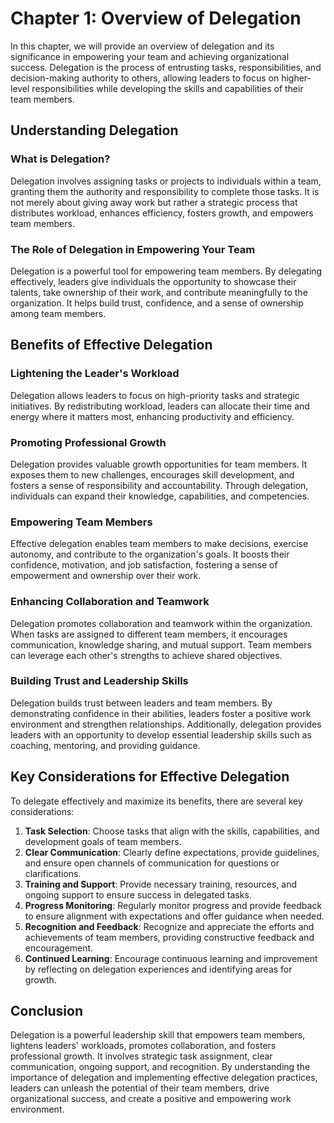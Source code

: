 Chapter 1: Overview of Delegation
=================================

In this chapter, we will provide an overview of delegation and its significance in empowering your team and achieving organizational success. Delegation is the process of entrusting tasks, responsibilities, and decision-making authority to others, allowing leaders to focus on higher-level responsibilities while developing the skills and capabilities of their team members.

Understanding Delegation
------------------------

### What is Delegation?

Delegation involves assigning tasks or projects to individuals within a team, granting them the authority and responsibility to complete those tasks. It is not merely about giving away work but rather a strategic process that distributes workload, enhances efficiency, fosters growth, and empowers team members.

### The Role of Delegation in Empowering Your Team

Delegation is a powerful tool for empowering team members. By delegating effectively, leaders give individuals the opportunity to showcase their talents, take ownership of their work, and contribute meaningfully to the organization. It helps build trust, confidence, and a sense of ownership among team members.

Benefits of Effective Delegation
--------------------------------

### Lightening the Leader's Workload

Delegation allows leaders to focus on high-priority tasks and strategic initiatives. By redistributing workload, leaders can allocate their time and energy where it matters most, enhancing productivity and efficiency.

### Promoting Professional Growth

Delegation provides valuable growth opportunities for team members. It exposes them to new challenges, encourages skill development, and fosters a sense of responsibility and accountability. Through delegation, individuals can expand their knowledge, capabilities, and competencies.

### Empowering Team Members

Effective delegation enables team members to make decisions, exercise autonomy, and contribute to the organization's goals. It boosts their confidence, motivation, and job satisfaction, fostering a sense of empowerment and ownership over their work.

### Enhancing Collaboration and Teamwork

Delegation promotes collaboration and teamwork within the organization. When tasks are assigned to different team members, it encourages communication, knowledge sharing, and mutual support. Team members can leverage each other's strengths to achieve shared objectives.

### Building Trust and Leadership Skills

Delegation builds trust between leaders and team members. By demonstrating confidence in their abilities, leaders foster a positive work environment and strengthen relationships. Additionally, delegation provides leaders with an opportunity to develop essential leadership skills such as coaching, mentoring, and providing guidance.

Key Considerations for Effective Delegation
-------------------------------------------

To delegate effectively and maximize its benefits, there are several key considerations:

1. **Task Selection**: Choose tasks that align with the skills, capabilities, and development goals of team members.
2. **Clear Communication**: Clearly define expectations, provide guidelines, and ensure open channels of communication for questions or clarifications.
3. **Training and Support**: Provide necessary training, resources, and ongoing support to ensure success in delegated tasks.
4. **Progress Monitoring**: Regularly monitor progress and provide feedback to ensure alignment with expectations and offer guidance when needed.
5. **Recognition and Feedback**: Recognize and appreciate the efforts and achievements of team members, providing constructive feedback and encouragement.
6. **Continued Learning**: Encourage continuous learning and improvement by reflecting on delegation experiences and identifying areas for growth.

Conclusion
----------

Delegation is a powerful leadership skill that empowers team members, lightens leaders' workloads, promotes collaboration, and fosters professional growth. It involves strategic task assignment, clear communication, ongoing support, and recognition. By understanding the importance of delegation and implementing effective delegation practices, leaders can unleash the potential of their team members, drive organizational success, and create a positive and empowering work environment.
